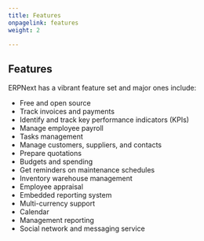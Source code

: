 ```yaml
---
title: Features
onpagelink: features
weight: 2

---
```


Features
--------

ERPNext has a vibrant feature set and major ones include:

- Free and open source
- Track invoices and payments
- Identify and track key performance indicators (KPIs)
- Manage employee payroll
- Tasks management
- Manage customers, suppliers, and contacts
- Prepare quotations
- Budgets and spending
- Get reminders on maintenance schedules
- Inventory warehouse management
- Employee appraisal
- Embedded reporting system
- Multi-currency support
- Calendar
- Management reporting
- Social network and messaging service
 